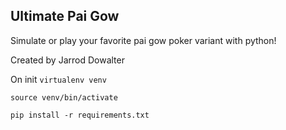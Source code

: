 ## Ultimate Pai Gow

Simulate or play your favorite pai gow poker variant with python!

Created by Jarrod Dowalter

On init
`virtualenv venv`

`source venv/bin/activate`

`pip install -r requirements.txt`
